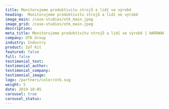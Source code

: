 ```yaml
---
title: Monitorujeme produktivitu strojů a lidí ve výrobě 
heading:  Monitorujeme produktivitu strojů a lidí ve výrobě
image_main: /case-studies/otk_main.jpeg
image_grid: /case-studies/otk_main.jpeg
description:
meta_title: Monitorujeme produktivitu strojů a lidí ve výrobě | HARDWARIO případová studie
company: OTK Group
industry: Industry
product: IoT Kit
featured: false
full: false
testimonial_text: 
testimonial_author: 
testimonial_company: 
testimonial_image: 
logo: /partners/color/otk.svg
weight: 5
date: 2019-10-05
carousel: true
carousel_status: 
---
```

